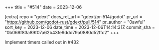 +++
title = "#514"
date = 2023-12-06

[extra]
repo = "gdext"
docs_rel_url = "gdext/pr-514/godot"
pr_url = "https://github.com/godot-rust/gdext/pull/514"
pr_author = "0awful"
sort_key = 2023-12-06
date_time = 2023-12-06T14:14:31Z
commit_sha = "0b068f83a89f07a62b43fe9ddd79a0880d52ffc2"
+++

Implement timers called out in #432
